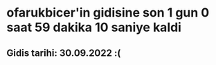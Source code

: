 # ofarukbicer'in gidisine son 1 gun 0 saat 59 dakika 10 saniye kaldi

## Gidis tarihi: 30.09.2022 :(
